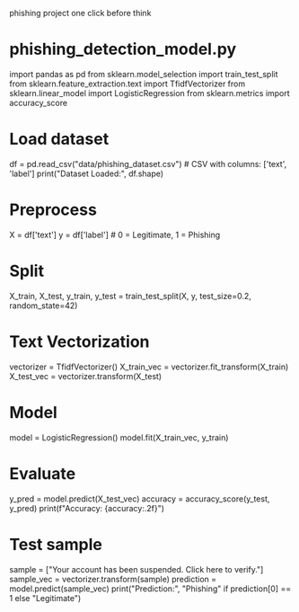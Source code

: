 phishing project
one click before think

# phishing_detection_model.py

import pandas as pd
from sklearn.model_selection import train_test_split
from sklearn.feature_extraction.text import TfidfVectorizer
from sklearn.linear_model import LogisticRegression
from sklearn.metrics import accuracy_score

# Load dataset
df = pd.read_csv("data/phishing_dataset.csv")  # CSV with columns: ['text', 'label']
print("Dataset Loaded:", df.shape)

# Preprocess
X = df['text']
y = df['label']  # 0 = Legitimate, 1 = Phishing

# Split
X_train, X_test, y_train, y_test = train_test_split(X, y, test_size=0.2, random_state=42)

# Text Vectorization
vectorizer = TfidfVectorizer()
X_train_vec = vectorizer.fit_transform(X_train)
X_test_vec = vectorizer.transform(X_test)

# Model
model = LogisticRegression()
model.fit(X_train_vec, y_train)

# Evaluate
y_pred = model.predict(X_test_vec)
accuracy = accuracy_score(y_test, y_pred)
print(f"Accuracy: {accuracy:.2f}")

# Test sample
sample = ["Your account has been suspended. Click here to verify."]
sample_vec = vectorizer.transform(sample)
prediction = model.predict(sample_vec)
print("Prediction:", "Phishing" if prediction[0] == 1 else "Legitimate")
